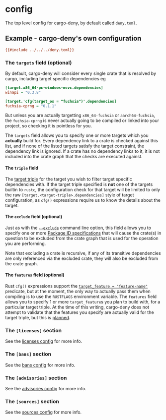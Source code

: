 # config

The top level config for cargo-deny, by default called `deny.toml`.

## Example - cargo-deny's own configuration

```ini
{{#include ../../../deny.toml}}
```

### The `targets` field (optional)

By default, cargo-deny will consider every single crate that is resolved by
cargo, including target specific dependencies eg

```ini
[target.x86_64-pc-windows-msvc.dependencies]
winapi = "0.3.8"

[target.'cfg(target_os = "fuchsia")'.dependencies]
fuchsia-cprng = "0.1.1"
```

But unless you are actually targetting `x86_64-fuchsia` or `aarch64-fuchsia`,
the `fuchsia-cprng` is never actually going to be compiled or linked into your
project, so checking it is pointless for you.

The `targets` field allows you to specify one or more targets which you
**actually** build for. Every dependency link to a crate is checked against this
list, and if none of the listed targets satisfy the target constraint, the
dependency link is ignored. If a crate has no dependency links to it, it is not
included into the crate graph that the checks are executed against.

#### The `triple` field

The [target triple](https://forge.rust-lang.org/release/platform-support.html)
for the target you wish to filter target specific dependencies with. If the
target triple specified is **not** one of the targets builtin to `rustc`, the
configuration check for that target will be limited to only the raw
`[target.<target-triple>.dependencies]` style of target configuration, as
`cfg()` expressions require us to know the details about the target.

#### The `exclude` field (optional)

Just as with the [`--exclude`](../cli/common.md#--exclude) command line option,
this field allows you to specify one or more
[Package ID specifications](https://doc.rust-lang.org/cargo/commands/cargo-pkgid.html)
that will cause the crate(s) in question to be excluded from the crate graph that
is used for the operation you are performing.

Note that excluding a crate is recursive, if any of its transitive dependencies
are only referenced via the excluded crate, they will also be excluded from the
crate graph.

#### The `features` field (optional)

Rust `cfg()` expressions support the [`target_feature =
"feature-name"`](https://doc.rust-lang.org/reference/attributes/codegen.html#the-target_feature-attribute)
predicate, but at the moment, the only way to actually pass them when compiling
is to use the `RUSTFLAGS` environment variable. The `features` field allows you
to specify 1 or more `target_feature`s you plan to build with, for a particular
target triple. At the time of this writing, cargo-deny does not attempt to
validate that the features you specify are actually valid for the target triple,
but this is [planned](https://github.com/EmbarkStudios/cfg-expr/issues/1).

### The `[licenses]` section

See the [licenses config](licenses/cfg.html) for more info.

### The `[bans]` section

See the [bans config](bans/cfg.html) for more info.

### The `[advisories]` section

See the [advisories config](advisories/cfg.html) for more info.

### The `[sources]` section

See the [sources config](sources/cfg.html) for more info.

